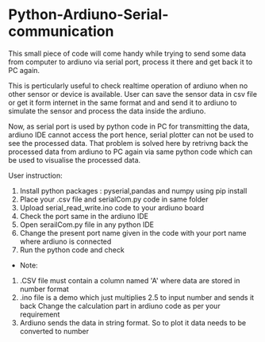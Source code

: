 # Python-Ardiuno-Serial-communication

This small piece of code will come handy while trying to send some data from computer to ardiuno via serial port,
process it there and get back it to PC again.

This is perticularly useful to check realtime operation of ardiuno when no other sensor or device is available.
User can save the sensor data in csv file or get it form internet in the same format and and send it to ardiuno 
to simulate the sensor and process the data inside the ardiuno.

Now, as serial port is used by  python code in PC for transmitting the data, ardiuno IDE cannot access the
port hence, serial plotter can not be used to see the processed data. That problem is solved here by retrivng 
back the processed data from ardiuno to PC again via same python code which can be used to visualise the processed
data.

User instruction:
1. Install python packages : pyserial,pandas and numpy using pip install
2. Place your .csv file and serialCom.py code in same folder
3. Upload serial_read_write.ino code to your ardiuno board
4. Check the port same in the ardiuno IDE
5. Open serailCom.py file in any python IDE
6. Change the present port name given in the code with your port name where ardiuno is connected
7. Run the python code and check 

* Note:
1. .CSV file must contain a column named 'A' where data are stored in number format
2. .ino file is a demo  which just multiplies 2.5 to input number and sends it back
     Change the calculation part in ardiuno code as per your requirement
3.  Ardiuno sends the data in string format. So to plot it data needs to be converted to number



